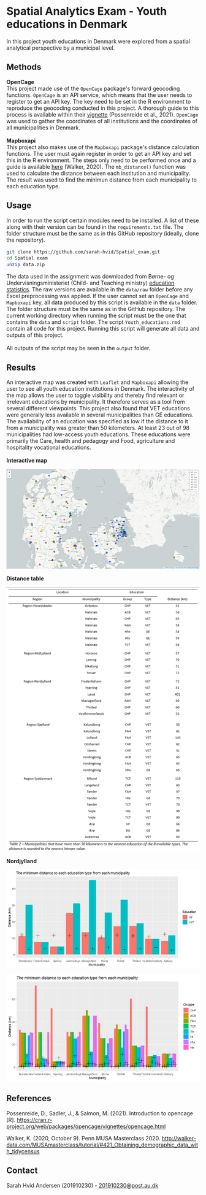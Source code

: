 # Spatial Analytics Exam - Youth educations in Denmark
 
In this project youth educations in Denmark were explored from a spatial analytical perspective by a municipal level.

## Methods
**OpenCage**\
This project made use of the ```OpenCage``` package's forward geocoding functions. ```OpenCage``` is an API service, which means that the user needs to register to get an API key. The key need to be set in the R environment to reproduce the geocoding conducted in this project. A thorough guide to this process is available within their [vignette](https://cran.r-project.org/web/packages/opencage/vignettes/opencage.html) (Possenreide et al., 2021). ```OpenCage``` was used to gather the coordinates of all institutions and the coordinates of all municipalities in Denmark.\
\
**Mapboxapi**\
This project also makes use of the ```Mapboxapi``` package's distance calculation functions. The user must again register in order to get an API key and set this in the R environment. The steps only need to be performed once and a guide is available [here](http://walker-data.com/MUSAmasterclass/tutorial/) (Walker, 2020). The ```mb_distance()``` function was used to calculate the distance between each institution and municipality. The result was used to find the minimun distance from each municipality to each education type. 

## Usage
In order to run the script certain modules need to be installed. A list of these along with their version can be found in the ```requirements.txt``` file. The folder structure must be the same as in this GitHub repository (ideally, clone the repository).
```bash
git clone https://github.com/sarah-hvid/Spatial_exam.git
cd Spatial exam
unzip data.zip
```
The data used in the assignment was downloaded from Børne- og Undervisningsministeriet (Child- and Teaching ministry) [education statistics](https://uddannelsesstatistik.dk/Pages/Reports/1895.aspx). The raw versions are available in the ```data/raw``` folder before any Excel preprocessing was applied. If the user cannot set an ```OpenCage``` and ```Mapboxapi``` key, all data produced by this script is available in the ```data``` folder. \
The folder structure must be the same as in the GitHub repository. The current working directory when running the script must be the one that contains the ```data``` and ```script``` folder. The script ```Youth_educations.rmd``` contain all code for this project. Running this script will generate all data and outputs of this project.\
\
All outputs of the script may be seen in the ```output``` folder. 

## Results
An interactive map was created with ```Leaflet``` and ```Mapboxapi``` allowing the user to see all youth education institutions in Denmark. The interactivity of the map allows the user to toggle visibility and thereby find relevant or irrelevant educations by municipality. It therefore serves as a tool from several different viewpoints. This project also found that VET educations were generally less available in several municipalities than GE educations. The availability of an education was specified as low if the distance to it from a municipality was greater than 50 kilometers. At least 23 out of 98 municipalities had low-access youth educations. These educations were primarily the Care, health and pedagogy and Food, agriculture and hospitality vocational educations.\
\
**Interactive map**

![image](/output/leaflet_static.png)

**Distance table**

![image](/output/distance_table.png)

**Nordjylland**

![image](/output/nordjylland_main.png)

![image](/output/nordjylland_group.png)

## References
Possenreide, D., Sadler, J., & Salmon, M. (2021). Introduction to opencage [R]. 
  https://cran.r-project.org/web/packages/opencage/vignettes/opencage.html

Walker, K. (2020, October 9). Penn MUSA Masterclass 2020. 
  http://walker-data.com/MUSAmasterclass/tutorial/#421_Obtaining_demographic_data_with_tidycensus

## Contact
Sarah Hvid Andersen (201910230) - 201910230@post.au.dk
